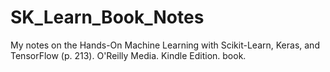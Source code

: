 # SK_Learn_Book_Notes

My notes on the Hands-On Machine Learning with Scikit-Learn, Keras, and TensorFlow (p. 213). O'Reilly Media. Kindle Edition. book.
